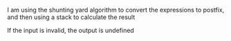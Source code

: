 I am using the shunting yard algorithm to convert the expressions to postfix, and then using a stack to calculate the result

If the input is invalid, the output is undefined
